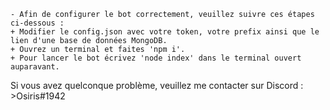 ```
- Afin de configurer le bot correctement, veuillez suivre ces étapes ci-dessous :
+ Modifier le config.json avec votre token, votre prefix ainsi que le lien d'une base de données MongoDB.
+ Ouvrez un terminal et faites 'npm i'.
+ Pour lancer le bot écrivez 'node index' dans le terminal ouvert auparavant.
```
Si vous avez quelconque problème, veuillez me contacter sur Discord : >Osiris#1942